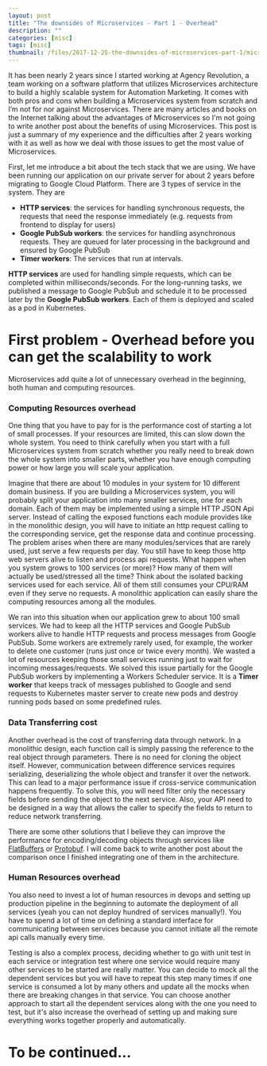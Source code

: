 ```yaml
---
layout: post
title: "The downsides of Microservices - Part 1 - Overhead"
description: ""
categories: [misc]
tags: [misc]
thumbnail: /files/2017-12-25-the-downsides-of-microservices-part-1/microservices.png
---
```


It has been nearly 2 years since I started working at Agency Revolution, a team working on a
software platform that utilizes Microservices architecture to build a highly scalable system for
Automation Marketing. It comes with both pros and cons when building a Microservices system from
scratch and I’m not for nor against Microservices. There are many articles and books on the Internet
talking about the advantages of Microservices so I'm not going to write another post about the
benefits of using Microservices. This post is just a summary of my experience and the difficulties
after 2 years working with it as well as how we deal with those issues to get the most value of
Microservices.

First, let me introduce a bit about the tech stack that we are using. We have been running our
application on our private server for about 2 years before migrating to Google Cloud Platform. There
are 3 types of service in the system. They are

- **HTTP services**: the services for handling synchronous requests, the requests that need the response
immediately (e.g. requests from frontend to display for users)
- **Google PubSub workers**: the services for handling asynchronous requests. They are queued for later
processing in the background and ensured by Google PubSub
- **Timer workers**: The services that run at intervals.

**HTTP services** are used for handling simple requests, which can be completed within
milliseconds/seconds. For the long-running tasks, we published a message to Google PubSub and
schedule it to be processed later by the **Google PubSub workers**. Each of them is deployed and
scaled as a pod in Kubernetes.

<!-- more -->

# First problem - Overhead before you can get the scalability to work

Microservices add quite a lot of unnecessary overhead in the beginning, both human and computing
resources.

### Computing Resources overhead

One thing that you have to pay for is the performance cost of starting a lot of small
processes. If your resources are limited, this can slow down the whole system. You need to think
carefully when you start with a full Microservices system from scratch whether you really need to
break down the whole system into smaller parts, whether you have enough computing power or how large
you will scale your application.

Imagine that there are about 10 modules in your system for 10 different domain business. If you are
building a Microservices system, you will probably split your application into many smaller
services, one for each domain. Each of them may be implemented using a simple HTTP JSON Api server.
Instead of calling the exposed functions each module provides like in the monolithic design, you will
have to initiate an http request calling to the corresponding service, get the response data and
continue processing. The problem arises when there are many modules/services that are rarely used,
just serve a few requests per day. You still have to keep those http web servers alive to listen and
process api requests. What happen when you system grows to 100 services (or more)? How many of them
will actually be used/stressed all the time? Think about the isolated backing services used for each
service. All of them still consumes your CPU/RAM even if they serve no requests. A monolithic
application can easily share the computing resources among all the modules.

We ran into this situation when our application grew to about 100 small services. We had to keep
all the HTTP services and Google PubSub workers alive to handle HTTP requests and process messages
from Google PubSub. Some workers are extremely rarely used, for example, the worker to delete one
customer (runs just once or twice every month). We wasted a lot of resources keeping those small
services running just to wait for incoming messages/requests. We solved this issue partially for the
Google PubSub workers by implementing a Workers Scheduler service. It is a **Timer worker** that keeps
track of messages published to Google and send requests to Kubernetes master server to create new
pods and destroy running pods based on some predefined rules.

### Data Transferring cost

Another overhead is the cost of transferring data through network. In a monolithic design, each
function call is simply passing the reference to the real object through parameters. There is no
need for cloning the object itself. However, communication between difference services requires
serializing, deserializing the whole object and transfer it over the network. This can lead to a
major performance issue if cross-service communication happens frequently. To solve this, you will
need filter only the necessary fields before sending the object to the next service. Also, your API
need to be designed in a way that allows the caller to specify the fields to return to reduce
network transferring.

There are some other solutions that I believe they can improve the performance for encoding/decoding
objects through services like [FlatBuffers](https://google.github.io/flatbuffers/)
or [Protobuf](https://github.com/google/protobuf). I will come back to write another post about the
comparison once I finished integrating one of them in the architecture.

### Human Resources overhead

You also need to invest a lot of human resources in devops and setting up production pipeline in the
beginning to automate the deployment of all services (yeah you can not deploy hundred of services
manually!). You have to spend a lot of time on defining a standard interface for communicating
between services because you cannot initiate all the remote api calls manually every time.

Testing is also a complex process, deciding whether to go with unit test in each service or
integration test where one service would require many other services to be started are really
matter. You can decide to mock all the dependent services but you will have to repeat this step
many times if one service is consumed a lot by many others and update all the mocks when
there are breaking changes in that service. You can choose another approach to start all the
dependent services along with the one you need to test, but it's also increase the overhead of
setting up and making sure everything works together properly and automatically.

# To be continued...
